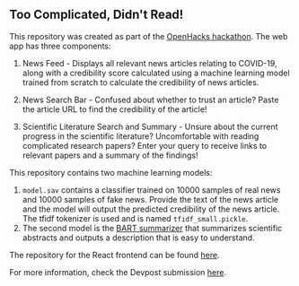 ## Too Complicated, Didn't Read!

This repository was created as part of the [OpenHacks hackathon](https://openhacks.devpost.com/). The web app has three components:

1. News Feed - Displays all relevant news articles relating to COVID-19, along with a credibility score calculated using a machine learning model trained from scratch to calculate the credibility of news articles.

2. News Search Bar - Confused about whether to trust an article? Paste the article URL to find the credibility of the article!

3. Scientific Literature Search and Summary - Unsure about the current progress in the scientific literature? Uncomfortable with reading complicated research papers? Enter your query to receive links to relevant papers and a summary of the findings!

This repository contains two machine learning models:
1. `model.sav` contains a classifier trained on 10000 samples of real news and 10000 samples of fake news. Provide the text of the news article and the model will output the predicted credibility of the news article. The tfidf tokenizer is used and is named `tfidf_small.pickle`.
2. The second model is the [BART summarizer](https://arxiv.org/abs/1910.13461) that summarizes scientific abstracts and outputs a description that is easy to understand.

The repository for the React frontend can be found [here](https://github.com/r-ush/tcdr-frontend).

For more information, check the Devpost submission [here](https://devpost.com/software/tcdr).
